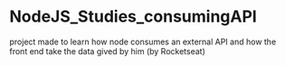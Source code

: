 # NodeJS_Studies_consumingAPI
project made to learn how node consumes an external API and how the front end take the data gived by him (by Rocketseat)

